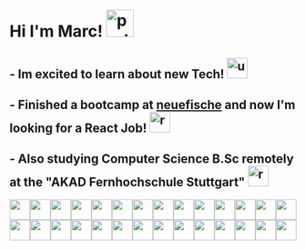 # Hi I'm Marc! <img src="https://user-images.githubusercontent.com/47364895/157626274-bd64cddc-c725-4776-88b7-33244a31b285.gif" alt="party parrot laptop" width=48px/> 

## - Im excited to learn about new Tech! <img src="https://user-images.githubusercontent.com/47364895/157632227-295189c4-57a3-4b51-bfab-6f7efaf99635.gif" alt="up and down parrot" width=36px/>
 

## - Finished a bootcamp at [neuefische](https://www.neuefische.de/?gclid=CjwKCAiA4KaRBhBdEiwAZi1zzneHSkLVWfZ-G9N7qKvDqQup5fS1Pi5gxKh07ZzqpdkyVAcioLwkyxoCOt8QAvD_BwE) and now I'm looking for a React Job! <img src="https://user-images.githubusercontent.com/47364895/157631839-2a5bf427-c30b-41ca-a433-0d7217d059af.gif" alt="react parrot" width=36px/>


## - Also studying Computer Science B.Sc remotely at the "AKAD Fernhochschule Stuttgart" <img src="https://user-images.githubusercontent.com/47364895/157634218-c9488c1e-c961-46ac-9104-eaeeb6c7abb6.gif" alt="react parrot" width=36px/>


<img src="https://user-images.githubusercontent.com/47364895/157635078-8ff05fb5-4300-46c7-9b1a-d8aa9eb6d980.gif" width=36px/><img src="https://user-images.githubusercontent.com/47364895/157635092-007db8a6-dd54-44b8-b249-41558b58e97b.gif" width=36px/><img src="https://user-images.githubusercontent.com/47364895/157635102-3007bc4c-e8ab-4d0e-95b9-253fcf5289ff.gif" width=36px/><img src="https://user-images.githubusercontent.com/47364895/157635113-90f96766-fb62-42f5-87a7-9a6f8d974534.gif" width=36px/><img src="https://user-images.githubusercontent.com/47364895/157635135-dd78ccf7-81e0-4983-9e4a-d03a51ab7413.gif" width=36px/><img src="https://user-images.githubusercontent.com/47364895/157635145-6f63681a-0dc6-424f-a98b-ed0e1043709c.gif" width=36px/><img src="https://user-images.githubusercontent.com/47364895/157635152-9ad78b20-0c57-483e-9593-fe8c1fab49cd.gif" width=36px/><img src="https://user-images.githubusercontent.com/47364895/157635161-0022ea94-6f58-44b2-9d81-11516d23787f.gif" width=36px/><img src="https://user-images.githubusercontent.com/47364895/157635173-ff419094-9044-4f4e-8a7f-8a2f9b15ffdc.gif" width=36px/><img src="https://user-images.githubusercontent.com/47364895/157635078-8ff05fb5-4300-46c7-9b1a-d8aa9eb6d980.gif" width=36px/><img src="https://user-images.githubusercontent.com/47364895/157635092-007db8a6-dd54-44b8-b249-41558b58e97b.gif" width=36px/><img src="https://user-images.githubusercontent.com/47364895/157635102-3007bc4c-e8ab-4d0e-95b9-253fcf5289ff.gif" width=36px/><img src="https://user-images.githubusercontent.com/47364895/157635113-90f96766-fb62-42f5-87a7-9a6f8d974534.gif" width=36px/><img src="https://user-images.githubusercontent.com/47364895/157635135-dd78ccf7-81e0-4983-9e4a-d03a51ab7413.gif" width=36px/><img src="https://user-images.githubusercontent.com/47364895/157635145-6f63681a-0dc6-424f-a98b-ed0e1043709c.gif" width=36px/><img src="https://user-images.githubusercontent.com/47364895/157635152-9ad78b20-0c57-483e-9593-fe8c1fab49cd.gif" width=36px/><img src="https://user-images.githubusercontent.com/47364895/157635161-0022ea94-6f58-44b2-9d81-11516d23787f.gif" width=36px/><img src="https://user-images.githubusercontent.com/47364895/157635173-ff419094-9044-4f4e-8a7f-8a2f9b15ffdc.gif" width=36px/><img src="https://user-images.githubusercontent.com/47364895/157635078-8ff05fb5-4300-46c7-9b1a-d8aa9eb6d980.gif" width=36px/><img src="https://user-images.githubusercontent.com/47364895/157635092-007db8a6-dd54-44b8-b249-41558b58e97b.gif" width=36px/><img src="https://user-images.githubusercontent.com/47364895/157635102-3007bc4c-e8ab-4d0e-95b9-253fcf5289ff.gif" width=36px/><img src="https://user-images.githubusercontent.com/47364895/157635113-90f96766-fb62-42f5-87a7-9a6f8d974534.gif" width=36px/><img src="https://user-images.githubusercontent.com/47364895/157635135-dd78ccf7-81e0-4983-9e4a-d03a51ab7413.gif" width=36px/><img src="https://user-images.githubusercontent.com/47364895/157635145-6f63681a-0dc6-424f-a98b-ed0e1043709c.gif" width=36px/><img src="https://user-images.githubusercontent.com/47364895/157635152-9ad78b20-0c57-483e-9593-fe8c1fab49cd.gif" width=36px/><img src="https://user-images.githubusercontent.com/47364895/157635161-0022ea94-6f58-44b2-9d81-11516d23787f.gif" width=36px/><img src="https://user-images.githubusercontent.com/47364895/157635173-ff419094-9044-4f4e-8a7f-8a2f9b15ffdc.gif" width=36px/><img src="https://user-images.githubusercontent.com/47364895/157635078-8ff05fb5-4300-46c7-9b1a-d8aa9eb6d980.gif" width=36px/>


